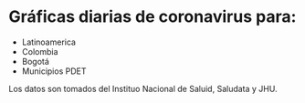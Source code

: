 # Gráficas diarias de coronavirus para:
* Latinoamerica
* Colombia
* Bogotá
* Municipios PDET

Los datos son tomados del Instituo Nacional de Saluid, Saludata y JHU.